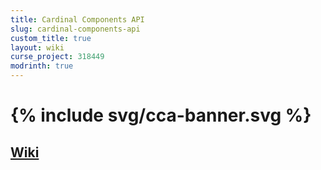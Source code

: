 ```yaml
---
title: Cardinal Components API
slug: cardinal-components-api
custom_title: true
layout: wiki
curse_project: 318449
modrinth: true
---
```


<h1>{% include svg/cca-banner.svg %}</h1>


## [Wiki](landing)